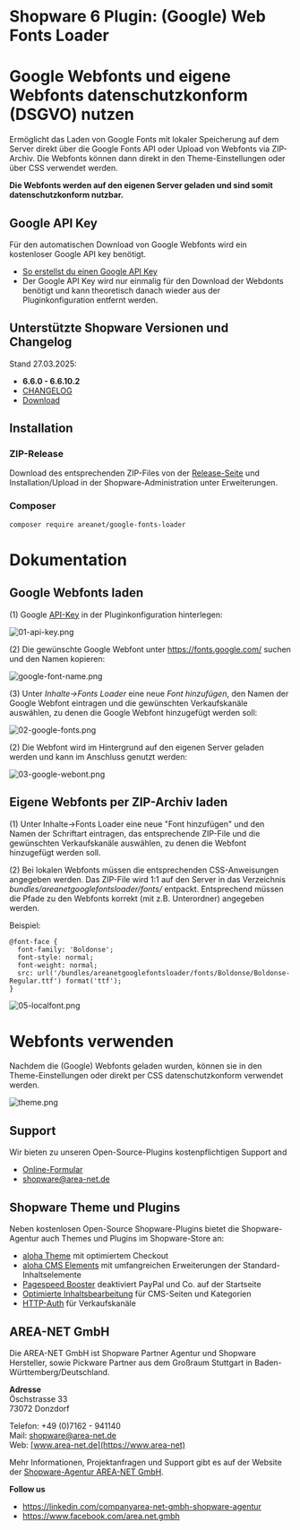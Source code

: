 # Shopware 6 Plugin: (Google) Web Fonts Loader

# Google Webfonts und eigene Webfonts datenschutzkonform (DSGVO) nutzen

Ermöglicht das Laden von Google Fonts mit lokaler Speicherung auf dem Server direkt über die Google Fonts API oder Upload von Webfonts via ZIP-Archiv. 
Die Webfonts können dann direkt in den Theme-Einstellungen oder über CSS verwendet werden.

**Die Webfonts werden auf den eigenen Server geladen und sind somit datenschutzkonform nutzbar.**

## Google API Key
Für den automatischen Download von Google Webfonts wird ein kostenloser Google API key benötigt.

- [So erstellst du einen Google API Key](docs/google-api-key.md)
- Der Google API Key wird nur einmalig für den Download der Webdonts benötigt und kann theoretisch danach wieder aus der Pluginkonfiguration entfernt werden.

## Unterstützte Shopware Versionen und Changelog

Stand 27.03.2025:
- **6.6.0 - 6.6.10.2**
- [CHANGELOG](CHANGELOG.md)
- [Download](https://github.com/AREA-NET-GmbH-Shopware-Agentur/shopware6-plugin-google-fonts-loader/releases)

## Installation

### ZIP-Release

Download des entsprechenden ZIP-Files von der [Release-Seite](https://github.com/AREA-NET-GmbH-Shopware-Agentur/shopware6-plugin-google-fonts-loader/releases) und Installation/Upload in der Shopware-Administration unter Erweiterungen.

### Composer

`composer require areanet/google-fonts-loader`

# Dokumentation

## Google Webfonts laden

(1) Google [API-Key](docs/google-api-key.md) in der Pluginkonfiguration hinterlegen:

![01-api-key.png](images/01-api-key.png)

(2) Die gewünschte Google Webfont unter  https://fonts.google.com/ suchen und den Namen kopieren:

![google-font-name.png](images/google-font-name.png)

(3) Unter _Inhalte->Fonts Loader_ eine neue _Font hinzufügen_, den Namen der Google Webfont eintragen und die 
gewünschten Verkaufskanäle auswählen, zu denen die Google Webfont hinzugefügt werden soll:

![02-google-fonts.png](images/02-google-fonts.png)

(2) Die Webfont wird im Hintergrund auf den eigenen Server geladen werden und kann im Anschluss genutzt werden:

![03-google-webont.png](images/03-google-webont.png)

## Eigene Webfonts per ZIP-Archiv laden

(1) Unter Inhalte->Fonts Loader eine neue "Font hinzufügen" und den Namen der  Schriftart eintragen, das entsprechende ZIP-File 
und die gewünschten Verkaufskanäle auswählen, zu denen die  Webfont hinzugefügt werden soll.

(2) Bei lokalen Webfonts müssen die entsprechenden CSS-Anweisungen angegeben werden. Das ZIP-File wird 1:1 auf den Server
in das Verzeichnis _bundles/areanetgooglefontsloader/fonts/_ entpackt. Entsprechend müssen die Pfade zu den Webfonts korrekt
(mit z.B. Unterordner) angegeben werden.

Beispiel:
```
@font-face {
  font-family: 'Boldonse';
  font-style: normal;
  font-weight: normal;
  src: url('/bundles/areanetgooglefontsloader/fonts/Boldonse/Boldonse-Regular.ttf') format('ttf');
}
```

![05-localfont.png](images/05-localfont.png)

# Webfonts verwenden

Nachdem die (Google) Webfonts geladen wurden, können sie in den Theme-Einstellungen oder direkt per CSS
datenschutzkonform verwendet werden.

![theme.png](images/theme.png)

## Support

Wir bieten zu unseren Open-Source-Plugins kostenpflichtigen Support and

* [Online-Formular](https://www.area-net.de/kontakt)
* [shopware@area-net.de](mailto:shopware@area-net.de)

## Shopware Theme und Plugins

Neben kostenlosen Open-Source Shopware-Plugins bietet die Shopware-Agentur auch Themes und Plugins im Shopware-Store an:

- [aloha Theme](https://store.shopware.com/en/arean62788672693m/a-better-cms-theme-optimized-checkout-b2b-functions-flexibly-customizable.html) mit optimiertem Checkout
- [aloha CMS Elements](https://store.shopware.com/arean13931131788m/a-better-cms-elements-slider-bilder-html5-video-google-maps-vorher-nachher-bilder.html) mit umfangreichen Erweiterungen der Standard-Inhaltselemente
- [Pagespeed Booster](https://store.shopware.com/arean41766445685m/pagespeed-booster-paypal-und-externe-skripte-auf-der-startseite-deaktivieren.html) deaktiviert PayPal und Co. auf der Startseite
- [Optimierte Inhaltsbearbeitung](https://store.shopware.com/arean36129443353f/optimierte-inhaltsbearbeitung-inhalte-nur-im-designer-bearbeiten-inhalte-in-layout-uebertragen.html) für CMS-Seiten und Kategorien
- [HTTP-Auth](https://store.shopware.com/arean97586892435f/http-authentifizierung-fuer-verkaufskanaele.html) für Verkaufskanäle

## AREA-NET GmbH
Die AREA-NET GmbH ist Shopware Partner Agentur und Shopware Hersteller, sowie Pickware Partner aus dem Großraum Stuttgart in Baden-Württemberg/Deutschland.

**Adresse**\
Öschstrasse 33\
73072 Donzdorf

Telefon: +49 (0)7162 - 941140\
Mail: [shopware@area-net.de](mailto:shopware@area-net.de)\
Web: [www.area-net.de](https://www.area-net)

Mehr Informationen, Projektanfragen und Support gibt es auf der Website der [Shopware-Agentur AREA-NET GmbH](https://www.area-net.de).

**Follow us**

- https://linkedin.com/companyarea-net-gmbh-shopware-agentur
- https://www.facebook.com/area.net.gmbh

